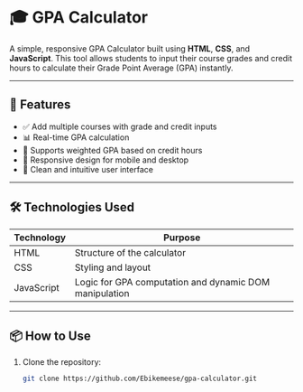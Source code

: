 # 🎓 GPA Calculator

A simple, responsive GPA Calculator built using **HTML**, **CSS**, and **JavaScript**. This tool allows students to input their course grades and credit hours to calculate their Grade Point Average (GPA) instantly.

---

## 🚀 Features

- ✅ Add multiple courses with grade and credit inputs  
- 📊 Real-time GPA calculation  
- 🧮 Supports weighted GPA based on credit hours  
- 📱 Responsive design for mobile and desktop  
- 🎨 Clean and intuitive user interface  

---

## 🛠️ Technologies Used

| Technology | Purpose |
|------------|---------|
| HTML       | Structure of the calculator |
| CSS        | Styling and layout |
| JavaScript | Logic for GPA computation and dynamic DOM manipulation |

---


## 📦 How to Use

1. Clone the repository:
   ```bash
   git clone https://github.com/Ebikemeese/gpa-calculator.git
